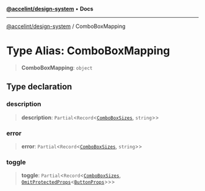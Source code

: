 [**@accelint/design-system**](../README.md) • **Docs**

***

[@accelint/design-system](../README.md) / ComboBoxMapping

# Type Alias: ComboBoxMapping

> **ComboBoxMapping**: `object`

## Type declaration

### description

> **description**: `Partial`\<`Record`\<[`ComboBoxSizes`](ComboBoxSizes.md), `string`\>\>

### error

> **error**: `Partial`\<`Record`\<[`ComboBoxSizes`](ComboBoxSizes.md), `string`\>\>

### toggle

> **toggle**: `Partial`\<`Record`\<[`ComboBoxSizes`](ComboBoxSizes.md), [`OmitProtectedProps`](OmitProtectedProps.md)\<[`ButtonProps`](ButtonProps.md)\>\>\>
